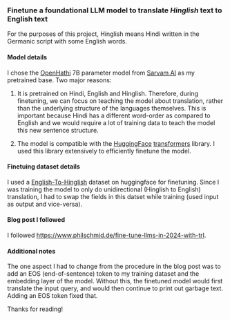 ### Finetune a foundational LLM model to translate *Hinglish* text to English text

For the purposes of this project, Hinglish means Hindi written in the Germanic script with some English words.


#### Model details

I chose the [OpenHathi](https://huggingface.co/sarvamai/OpenHathi-7B-Hi-v0.1-Base) 7B parameter model from [Sarvam AI](https://www.sarvam.ai/) as my pretrained base. Two major reasons:

1. It is pretrained on Hindi, English and Hinglish. Therefore, during finetuning, we can focus on teaching the model about translation, rather than the underlying structure of the languages themselves. This is important because Hindi has a different word-order as compared to English and we would require a lot of training data to teach the model this new sentence structure.

2. The model is compatible with the [HuggingFace](https://huggingface.co/) [transformers](https://huggingface.co/docs/transformers/en/index) library. I used this library extensively to efficiently finetune the model.

#### Finetuing dataset details

I used a [English-To-Hinglish](https://huggingface.co/datasets/findnitai/english-to-hinglish) dataset on huggingface for finetuning. Since I was training the model to only do unidirectional (Hinglish to English) translation, I had to swap the fields in this datset while training (used input as output and vice-versa).

#### Blog post I followed

I followed https://www.philschmid.de/fine-tune-llms-in-2024-with-trl.

#### Additional notes

The one aspect I had to change from the procedure in the blog post was to add an EOS (end-of-sentence) token to my training dataset and the embedding layer of the model. Without this, the finetuned model would first translate the input query, and would then continue to print out garbage text. Adding an EOS token fixed that.

Thanks for reading!
